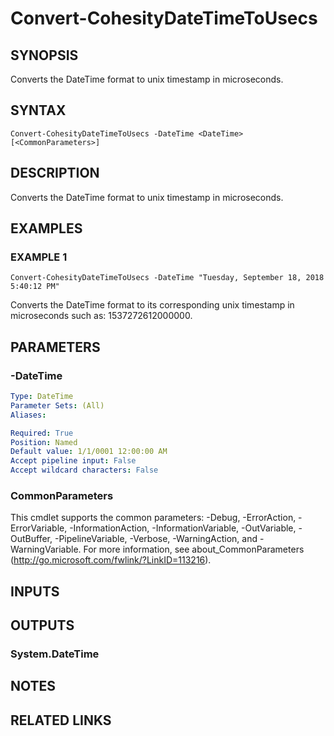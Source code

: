 # Convert-CohesityDateTimeToUsecs

## SYNOPSIS
Converts the DateTime format to unix timestamp in microseconds.

## SYNTAX

```
Convert-CohesityDateTimeToUsecs -DateTime <DateTime> [<CommonParameters>]
```

## DESCRIPTION
Converts the DateTime format to unix timestamp in microseconds.

## EXAMPLES

### EXAMPLE 1
```
Convert-CohesityDateTimeToUsecs -DateTime "Tuesday, September 18, 2018 5:40:12 PM"
```

Converts the DateTime format to its corresponding unix timestamp in microseconds such as: 1537272612000000.

## PARAMETERS

### -DateTime
```yaml
Type: DateTime
Parameter Sets: (All)
Aliases:

Required: True
Position: Named
Default value: 1/1/0001 12:00:00 AM
Accept pipeline input: False
Accept wildcard characters: False
```

### CommonParameters
This cmdlet supports the common parameters: -Debug, -ErrorAction, -ErrorVariable, -InformationAction, -InformationVariable, -OutVariable, -OutBuffer, -PipelineVariable, -Verbose, -WarningAction, and -WarningVariable.
For more information, see about_CommonParameters (http://go.microsoft.com/fwlink/?LinkID=113216).

## INPUTS

## OUTPUTS

### System.DateTime
## NOTES

## RELATED LINKS
